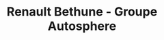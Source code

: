 ---
title: "Renault Bethune - Groupe Autosphere"
url: /bethune/renault-bethune-groupe-autosphere/
shop: voiture
---